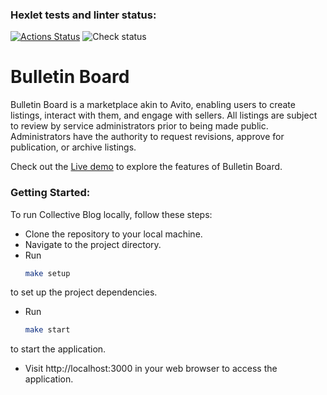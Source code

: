 ### Hexlet tests and linter status:
[![Actions Status](https://github.com/dmitry-tkachuk/rails-project-65/actions/workflows/hexlet-check.yml/badge.svg)](https://github.com/dmitry-tkachuk/rails-project-65/actions)
![Check status](https://github.com/dmitry-tkachuk/rails-project-65/actions/workflows/check.yml/badge.svg)

# Bulletin Board

Bulletin Board is a marketplace akin to Avito, enabling users to create listings, interact with them, and engage with sellers. All listings are subject to review by service administrators prior to being made public. Administrators have the authority to request revisions, approve for publication, or archive listings.

Check out the [Live demo](https://d-it-bulletin-board.onrender.com) to explore the features of Bulletin Board.

### Getting Started:
To run Collective Blog locally, follow these steps:

- Clone the repository to your local machine.
- Navigate to the project directory.
- Run 
  ```bash
  make setup 
  ```
to set up the project dependencies.
- Run 
  ``` bash
  make start
  ```
to start the application.
- Visit http://localhost:3000 in your web browser to access the application.
